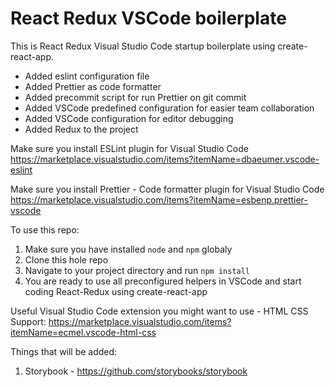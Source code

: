# React Redux VSCode boilerplate
This is React Redux Visual Studio Code startup boilerplate using create-react-app.

* Added eslint configuration file
* Added Prettier as code formatter
* Added precommit  script for run Prettier on git commit 
* Added VSCode predefined configuration for easier team collaboration
* Added VSCode configuration for editor debugging
* Added Redux to the project

Make sure you install ESLint plugin for Visual Studio Code
https://marketplace.visualstudio.com/items?itemName=dbaeumer.vscode-eslint

Make sure you install Prettier - Code formatter plugin for Visual Studio Code
https://marketplace.visualstudio.com/items?itemName=esbenp.prettier-vscode

To use this repo:
1. Make sure you have installed ```node``` and ```npm``` globaly
2. Clone this hole repo
3. Navigate to your project directory and run ```npm install```
4. You are ready to use all preconfigured helpers in VSCode and start coding React-Redux using create-react-app

Useful Visual Studio Code extension you might want to use - HTML CSS Support:
https://marketplace.visualstudio.com/items?itemName=ecmel.vscode-html-css

Things that will be added:
1. Storybook - https://github.com/storybooks/storybook
